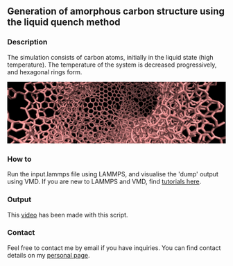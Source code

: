 ## Generation of amorphous carbon structure  using the liquid quench method

### Description

The simulation consists of carbon atoms, initially in the liquid state (high temperature). The temperature of the system is decreased progressively, and hexagonal rings form. 

![Algorithm schema](./AmorphousCarbon.jpeg)

### How to

Run the input.lammps file using LAMMPS, and visualise the 'dump' output using VMD. If you are new to LAMMPS and VMD, find [tutorials here](https://lammpstutorials.github.io/).

### Output

This [video](https://youtu.be/P6M7mJdh7uM) has been made with this script.

### Contact

Feel free to contact me by email if you have inquiries. You can find contact details on my [personal page](https://simongravelle.github.io/).
